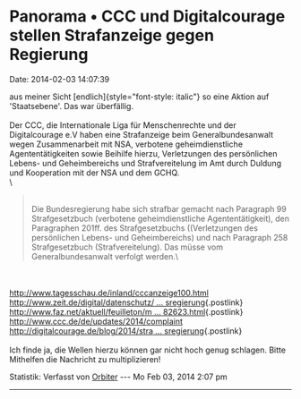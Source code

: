 Panorama • CCC und Digitalcourage stellen Strafanzeige gegen Regierung
======================================================================

Date: 2014-02-03 14:07:39

aus meiner Sicht [endlich]{style="font-style: italic"} so eine Aktion
auf \'Staatsebene\'. Das war überfällig.\
\
Der CCC, die Internationale Liga für Menschenrechte und der
Digitalcourage e.V haben eine Strafanzeige beim Generalbundesanwalt
wegen Zusammenarbeit mit NSA, verbotene geheimdienstliche
Agententätigkeiten sowie Beihilfe hierzu, Verletzungen des persönlichen
Lebens- und Geheimbereichs und Strafvereitelung im Amt durch Duldung und
Kooperation mit der NSA und dem GCHQ.\
\

> <div>
>
> \
> Die Bundesregierung habe sich strafbar gemacht nach Paragraph 99
> Strafgesetzbuch (verbotene geheimdienstliche Agententätigkeit), den
> Paragraphen 201ff. des Strafgesetzbuchs ((Verletzungen des
> persönlichen Lebens- und Geheimbereichs) und nach Paragraph 258
> Strafgesetzbuch (Strafvereitelung). Das müsse vom Generalbundesanwalt
> verfolgt werden.\
>
> </div>

\
\
<http://www.tagesschau.de/inland/cccanzeige100.html>\
[http://www.zeit.de/digital/datenschutz/ \...
sregierung](http://www.zeit.de/digital/datenschutz/2014-02/nsa-skandal-stranfanzeige-bundesregierung){.postlink}\
[http://www.faz.net/aktuell/feuilleton/m \...
82623.html](http://www.faz.net/aktuell/feuilleton/medien/nsa-affaere-strafanzeige-gegen-angela-merkel-12782623.html){.postlink}\
<http://www.ccc.de/de/updates/2014/complaint>\
[http://digitalcourage.de/blog/2014/stra \...
sregierung](http://digitalcourage.de/blog/2014/strafanzeige-gegen-die-bundesregierung){.postlink}\
\
Ich finde ja, die Wellen hierzu können gar nicht hoch genug schlagen.
Bitte Mithelfen die Nachricht zu multiplizieren!

Statistik: Verfasst von
[Orbiter](http://forum.yacy-websuche.de/memberlist.php?mode=viewprofile&u=2)
--- Mo Feb 03, 2014 2:07 pm

------------------------------------------------------------------------
